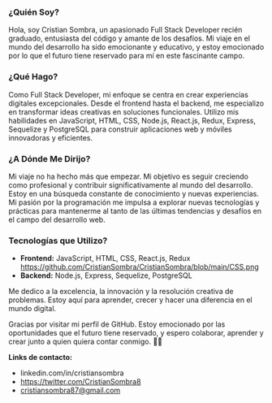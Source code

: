 ### ¿Quién Soy?

Hola, soy Cristian Sombra, un apasionado Full Stack Developer recién graduado, entusiasta del código y amante de los desafíos. Mi viaje en el mundo del desarrollo ha sido emocionante y educativo, y estoy emocionado por lo que el futuro tiene reservado para mí en este fascinante campo.

### ¿Qué Hago?

Como Full Stack Developer, mi enfoque se centra en crear experiencias digitales excepcionales. Desde el frontend hasta el backend, me especializo en transformar ideas creativas en soluciones funcionales. Utilizo mis habilidades en JavaScript, HTML, CSS, Node.js, React.js, Redux, Express, Sequelize y PostgreSQL para construir aplicaciones web y móviles innovadoras y eficientes.

### ¿A Dónde Me Dirijo?

Mi viaje no ha hecho más que empezar. Mi objetivo es seguir creciendo como profesional y contribuir significativamente al mundo del desarrollo. Estoy en una búsqueda constante de conocimiento y nuevas experiencias. Mi pasión por la programación me impulsa a explorar nuevas tecnologías y prácticas para mantenerme al tanto de las últimas tendencias y desafíos en el campo del desarrollo web.

### Tecnologías que Utilizo?

- **Frontend:** JavaScript, HTML, CSS, React.js, Redux
https://github.com/CristianSombra/CristianSombra/blob/main/CSS.png
- **Backend:** Node.js, Express, Sequelize, PostgreSQL

Me dedico a la excelencia, la innovación y la resolución creativa de problemas. Estoy aquí para aprender, crecer y hacer una diferencia en el mundo digital.

Gracias por visitar mi perfil de GitHub. Estoy emocionado por las oportunidades que el futuro tiene reservado, y espero colaborar, aprender y crear junto a quien quiera contar conmigo. 🚀✨

**Links de contacto:**
- linkedin.com/in/cristiansombra
- https://twitter.com/CristianSombra8
- cristiansombra87@gmail.com
